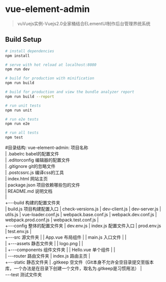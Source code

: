 # vue-element-admin

> vuVuejs实例-Vuejs2.0全家桶结合ELementUI制作后台管理界统系统

## Build Setup

``` bash
# install dependencies
npm install

# serve with hot reload at localhost:8080
npm run dev

# build for production with minification
npm run build

# build for production and view the bundle analyzer report
npm run build --report

# run unit tests
npm run unit

# run e2e tests
npm run e2e

# run all tests
npm test
```

#目录结构:
vue-element-admin:							 项目名称  
|   .babelrc                   babel的配置文件  
|   .editorconfig              编辑器的配置文件  
|   .gitignore                 git的忽略文件  
|   .postcssrc.js              编译css的工具  
|   index.html                 网站主页  
|   package.json               项目依赖哪些包的文件  
|   README.md                  说明文档  
|   
+---build                      构建的配置文件夹  
|       build.js               项目构建配置入口
|       check-versions.js 
|       dev-client.js
|       dev-server.js
|       utils.js
|       vue-loader.conf.js
|       webpack.base.conf.js
|       webpack.dev.conf.js
|       webpack.prod.conf.js
|       webpack.test.conf.js
|       
+---config                      整体的配置文件夹
|       dev.env.js
|       index.js                配置文件入口
|       prod.env.js
|       test.env.js
|       
+---src                         源文件夹
|   |   App.vue                 布局组件
|   |   main.js                 入口文件
|   |   
|   +---assets                  静态文件夹
|   |       logo.png
|   |       
|   +---components              组件文件夹
|   |       Hello.vue           单个组件
|   |       
|   \---router                  路由文件夹
|           index.js            路由主页
|           
+---static                      静态文件夹
|       .gitkeep                空文件（Git本身不允许全空目录提交至版本库，一个办法是在目录下创建一个文件，取名为.gitkeep是习惯用法）
|       
\---test                        测试文件夹
